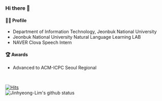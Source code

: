 ### Hi there 👋

#### 🙋‍♂️ Profile
  -  Department of Information Technology, Jeonbuk National University
  -  Jeonbuk National University Natural Language Learning LAB
  -  NAVER Clova Speech Intern

#### 🏆 Awards
  -  Advanced to ACM-ICPC Seoul Regional

<!-- #### 💻 Online Judge
[![solved.ac tier](http://mazassumnida.wtf/api/generate_badge?boj=dlawlsgud)](https://solved.ac/dlawlsgud) -->
  
<br>

[![Hits](https://hits.seeyoufarm.com/api/count/incr/badge.svg?url=https%3A%2F%2Fgithub.com%2FJinhyeong-Lim%2Fhit-counter&count_bg=%2379C83D&title_bg=%23555555&icon=&icon_color=%23E7E7E7&title=hits&edge_flat=false)](https://hits.seeyoufarm.com)
<br>
![Jinhyeong-Lim's github status](https://github-readme-stats.vercel.app/api?username=Jinhyeong-Lim&show_icons=true)
